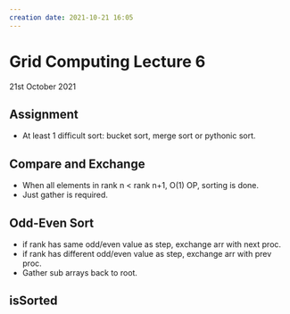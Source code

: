 ```yaml
---
creation date: 2021-10-21 16:05
---
```

#  Grid Computing Lecture 6
21st October 2021

## Assignment
- At least 1 difficult sort: bucket sort, merge sort or pythonic sort.

## Compare and Exchange
- When all elements in rank n < rank n+1, O(1) OP, sorting is done.
- Just gather is required.

## Odd-Even Sort
- if rank has same odd/even value as step, exchange arr with next proc.
- if rank has different odd/even value as step, exchange arr with prev proc.
- Gather sub arrays back to root.

## isSorted